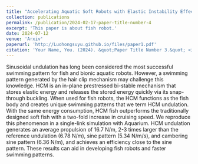 ```yaml
---
title: "Accelerating Aquatic Soft Robots with Elastic Instability Effects (preprint)"
collection: publications
permalink: /publication/2024-02-17-paper-title-number-4
excerpt: 'This paper is about fish robot.'
date: 2024-07-12
venue: 'Arxiv'
paperurl: 'http://Luohongsuyu.github.io/files/paper1.pdf'
citation: 'Your Name, You. (2024). &quot;Paper Title Number 3.&quot; <i>GitHub Journal of Bugs</i>. 1(3).'
---
```


Sinusoidal undulation has long been considered the most successful swimming pattern for fish and bionic aquatic robots. However, a swimming pattern generated by the hair clip mechanism may challenge this knowledge. HCM is an in-plane prestressed bi-stable mechanism that stores elastic energy and releases the stored energy quickly via its snap-through buckling. When used for fish robots, the HCM functions as the fish body and creates unique swimming patterns that we term HCM undulation. With the same energy consumption, HCM fish outperforms the traditionally designed soft fish with a two-fold increase in cruising speed. We reproduce this phenomenon in a single-link simulation with Aquarium. HCM undulation generates an average propulsion of 16.7 N/m, 2-3 times larger than the reference undulation (6.78 N/m), sine pattern (5.34 N/m/s), and cambering sine pattern (6.36 N/m), and achieves an efficiency close to the sine pattern. These results can aid in developing fish robots and faster swimming patterns.

